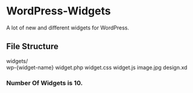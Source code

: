 # WordPress-Widgets
A lot of new and different widgets for WordPress.

## File Structure
widgets/       
    wp-{widget-name}
	widget.php
	widget.css
	widget.js
	image.jpg
	design.xd

### Number Of Widgets is 10.

